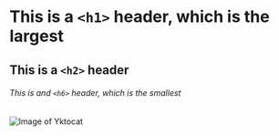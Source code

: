 # This is a `<h1>` header, which is the largest
## This is a `<h2>` header
###### This is and `<h6>` header, which is the smallest


![Image of Yktocat](https://octodex.github.com/images/yaktocat.png)
